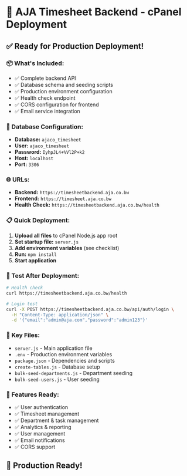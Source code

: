 # 🚀 AJA Timesheet Backend - cPanel Deployment

## ✅ **Ready for Production Deployment!**

### **📦 What's Included:**
- ✅ Complete backend API
- ✅ Database schema and seeding scripts
- ✅ Production environment configuration
- ✅ Health check endpoint
- ✅ CORS configuration for frontend
- ✅ Email service integration

### **🔧 Database Configuration:**
- **Database:** `ajaco_timesheet`
- **User:** `ajaco_timesheet`
- **Password:** `IyhpJL4+%Vl2P+k2`
- **Host:** `localhost`
- **Port:** `3306`

### **🌐 URLs:**
- **Backend:** `https://timesheetbackend.aja.co.bw`
- **Frontend:** `https://timesheet.aja.co.bw`
- **Health Check:** `https://timesheetbackend.aja.co.bw/health`

### **📋 Quick Deployment:**

1. **Upload all files** to cPanel Node.js app root
2. **Set startup file:** `server.js`
3. **Add environment variables** (see checklist)
4. **Run:** `npm install`
5. **Start application**

### **🧪 Test After Deployment:**
```bash
# Health check
curl https://timesheetbackend.aja.co.bw/health

# Login test
curl -X POST https://timesheetbackend.aja.co.bw/api/auth/login \
  -H "Content-Type: application/json" \
  -d '{"email":"admin@aja.com","password":"admin123"}'
```

### **📁 Key Files:**
- `server.js` - Main application file
- `.env` - Production environment variables
- `package.json` - Dependencies and scripts
- `create-tables.js` - Database setup
- `bulk-seed-departments.js` - Department seeding
- `bulk-seed-users.js` - User seeding

### **🎯 Features Ready:**
- ✅ User authentication
- ✅ Timesheet management
- ✅ Department & task management
- ✅ Analytics & reporting
- ✅ User management
- ✅ Email notifications
- ✅ CORS support

## 🎉 **Production Ready!**

